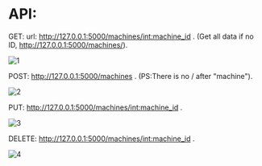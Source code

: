 # API:
GET: url: http://127.0.0.1:5000/machines/<int:machine_id> .
(Get all data if no ID, http://127.0.0.1:5000/machines/).
    
![1](https://user-images.githubusercontent.com/80114925/198859127-cdb80a3b-bd29-4ebc-8461-a60610c2daad.png)

POST: http://127.0.0.1:5000/machines .
(PS:There is no / after "machine").
    
![2](https://user-images.githubusercontent.com/80114925/198859131-9a69501a-4669-410c-8426-9a22553c84b1.png)

PUT: http://127.0.0.1:5000/machines/<int:machine_id> .
    
![3](https://user-images.githubusercontent.com/80114925/198859140-1967aff6-afb5-42c4-9d30-cf017292a9bc.png)

DELETE: http://127.0.0.1:5000/machines/<int:machine_id> .

![4](https://user-images.githubusercontent.com/80114925/198859143-e2600eec-c869-4061-833e-0d468bc5a3bb.png)
